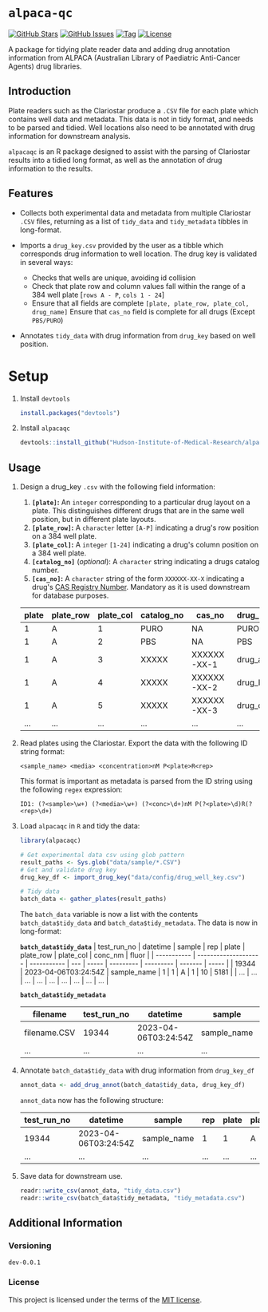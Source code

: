 <!--
Document variables:

Assigned:
<author> = Vikesh Ajith
<github_username> = SpikyClip

Unassigned (replace all with desired value):
<alpaca-qc>
<screenshot_link>

-->

# `alpaca-qc`

[![GitHub Stars](https://img.shields.io/github/stars/Hudson-Institute-of-Medical-Research/alpaca-qc.svg)](https://github.com/Hudson-Institute-of-Medical-Research/alpaca-qc/stargazers) [![GitHub Issues](https://img.shields.io/github/issues/Hudson-Institute-of-Medical-Research/alpaca-qc.svg)](https://github.com/Hudson-Institute-of-Medical-Research/alpaca-qc/issues) [![Tag](https://img.shields.io/github/v/tag/Hudson-Institute-of-Medical-Research/alpaca-qc)](https://github.com/Hudson-Institute-of-Medical-Research/alpaca-qc) [![License](https://img.shields.io/github/license/Hudson-Institute-of-Medical-Research/alpaca-qc)](https://github.com/Hudson-Institute-of-Medical-Research/alpaca-qc/blob/master/LICENSE)

A package for tidying plate reader data and adding drug annotation information
from ALPACA (Australian Library of Paediatric Anti-Cancer Agents) drug
libraries.

## Introduction

Plate readers such as the Clariostar produce a `.CSV` file for each plate which
contains well data and metadata. This data is not in tidy format, and needs to
be parsed and tidied. Well locations also need to be annotated with drug
information for downstream analysis.

`alpacaqc` is an R package designed to assist with the parsing of Clariostar
results into a tidied long format, as well as the annotation of drug
information to the results.

## Features

- Collects both experimental data and metadata from multiple Clariostar
  `.CSV` files, returning as a list of `tidy_data` and `tidy_metadata`
  tibbles in long-format.
- Imports a `drug_key.csv` provided by the user as a tibble which corresponds
  drug information to well location. The drug key is validated in several ways:
  - Checks that wells are unique, avoiding id collision
  - Check that plate row and column values fall within the range of a 384 well
  plate [`rows A - P`, `cols 1 - 24`]
  - Ensure that all fields are complete `[plate, plate_row, plate_col,
    drug_name]`
    Ensure that `cas_no` field is complete for all drugs (Except `PBS/PURO`)

- Annotates `tidy_data` with drug information from `drug_key` based on well
  position.

# Setup

1. Install `devtools`

    ```R
    install.packages("devtools")
    ```

2. Install `alpacaqc`

    ```R
    devtools::install_github("Hudson-Institute-of-Medical-Research/alpaca-qc")
    ```

## Usage

1. Design a drug_key `.csv` with the following field information:
    1. **`[plate]`:** An `integer` corresponding to a particular drug layout on a
       plate. This distinguishes different drugs that are in the same well
       position, but in different plate layouts.
    2. **`[plate_row]`:** A `character` letter `[A-P]` indicating a drug's row
       position on a 384 well plate.
    3. **`[plate_col]`:** A `integer` `[1-24]` indicating a drug's column position
       on a 384 well plate.
    4. **`[catalog_no]`** (*optional*): A `character` string indicating a drugs
       catalog number.
    5. **`[cas_no]`:** A `character` string of the form `XXXXXX-XX-X` indicating a
       drug's [CAS Registry Number](https://www.cas.org/cas-data/cas-registry).
       Mandatory as it is used downstream for database purposes.

    | plate | plate_row | plate_col | catalog_no | cas_no      | drug_name |
    | ----- | --------- | --------- | ---------- | ----------- | --------- |
    | 1     | A         | 1         | PURO       | NA          | PURO      |
    | 1     | A         | 2         | PBS        | NA          | PBS       |
    | 1     | A         | 3         | XXXXX      | XXXXXX-XX-1 | drug_a    |
    | 1     | A         | 4         | XXXXX      | XXXXXX-XX-2 | drug_b    |
    | 1     | A         | 5         | XXXXX      | XXXXXX-XX-3 | drug_c    |
    | ...   | ...       | ...       | ...        | ...         | ...       |

2. Read plates using the Clariostar. Export the data with the following ID
   string format:

    ```
    <sample_name> <media> <concentration>nM P<plate>R<rep>
    ```

    This format is important as metadata is parsed from the ID string using the
    following `regex` expression:

    ```
    ID1: (?<sample>\w+) (?<media>\w+) (?<conc>\d+)nM P(?<plate>\d)R(?<rep>\d+)
    ```

3. Load `alpacaqc` in `R` and tidy the data:

    ```R
    library(alpacaqc)

    # Get experimental data csv using glob pattern
    result_paths <- Sys.glob("data/sample/*.CSV")
    # Get and validate drug key
    drug_key_df <- import_drug_key("data/config/drug_well_key.csv")

    # Tidy data
    batch_data <- gather_plates(result_paths)
    ```

    The `batch_data` variable is now a list with the contents
    `batch_data$tidy_data` and `batch_data$tidy_metadata`. The data is now in
    long-format:

    **`batch_data$tidy_data`**
    | test_run_no | datetime             | sample      | rep | plate | plate_row | plate_col | conc_nm | fluor |
    | ----------- | -------------------- | ----------- | --- | ----- | --------- | --------- | ------- | ----- |
    | 19344       | 2023-04-06T03:24:54Z | sample_name | 1   | 1     | A         | 1         | 10      | 5181  |
    | ...         | ...                  | ...         | ... | ...   | ...       | ...       | ...     | ...   |

    **`batch_data$tidy_metadata`**

    | filename     | test_run_no | datetime             | sample      | rep | plate | conc_nm | media | no_of_flashes_per_well | presetname  | excitation | dichroic_filter | emission | gain | wells_used_for_gain_adjustment | focal_height_mm |
    | ------------ | ----------- | -------------------- | ----------- | --- | ----- | ------- | ----- | ---------------------- | ----------- | ---------- | --------------- | -------- | ---- | ------------------------------ | --------------- |
    | filename.CSV | 19344       | 2023-04-06T03:24:54Z | sample_name | 1   | 1     | 10      | DMSO  | 5                      | Alamar Blue | 545-10     | auto 565        | 590-20   | 1130 | C3                             | 3.9             |
    | ...          | ...         | ...                  | ...         | ... | ...   | ...     | ...   | ...                    | ...         | ...        | ...             | ...      | ...  | ...                            | ...             |

4. Annotate `batch_data$tidy_data` with drug information from `drug_key_df`

    ```R
    annot_data <- add_drug_annot(batch_data$tidy_data, drug_key_df)
    ```

    `annot_data` now has the following structure:

    | test_run_no | datetime             | sample      | rep | plate | plate_row | plate_col | catalog_no | cas_no | drug_name | conc_nm | fluor |
    | ----------- | -------------------- | ----------- | --- | ----- | --------- | --------- | ---------- | ------ | --------- | ------- | ----- |
    | 19344       | 2023-04-06T03:24:54Z | sample_name | 1   | 1     | A         | 1         | XXXXX      | NA     | drug_a    | 10      | 5181  |
    | ...         | ...                  | ...         | ... | ...   | ...       | ...       | ...        | ...    | ...       | ...     | ...   |

5. Save data for downstream use.

    ```R
    readr::write_csv(annot_data, "tidy_data.csv")
    readr::write_csv(batch_data$tidy_metadata, "tidy_metadata.csv")
    ```

## Additional Information

### Versioning

`dev-0.0.1`

### License

This project is licensed under the terms of the [MIT license](https://github.com/Hudson-Institute-of-Medical-Research/alpaca-qc/blob/master/LICENSE).
